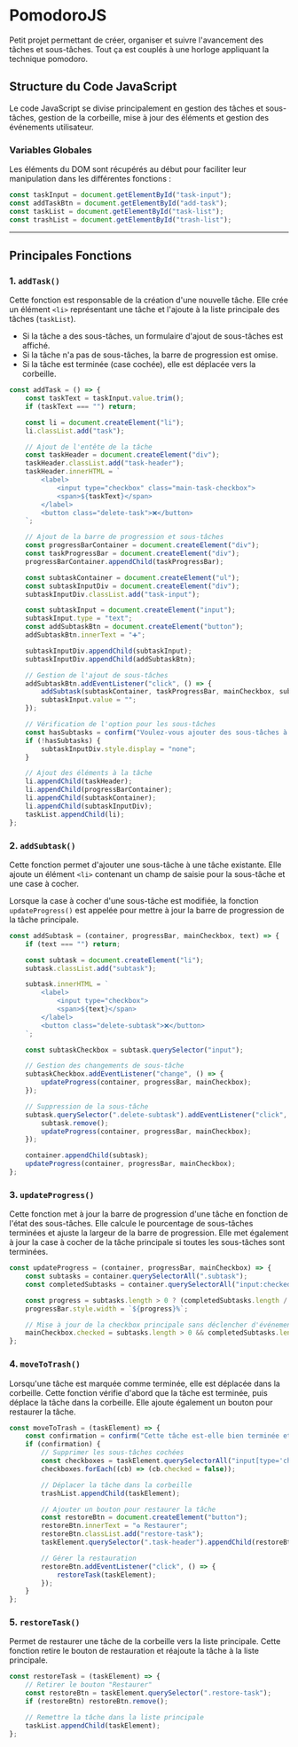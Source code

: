 # PomodoroJS
Petit projet permettant de créer, organiser et suivre l'avancement des tâches et sous-tâches. Tout ça est couplés à une horloge appliquant la technique pomodoro.

## **Structure du Code JavaScript**

Le code JavaScript se divise principalement en gestion des tâches et sous-tâches, gestion de la corbeille, mise à jour des éléments et gestion des événements utilisateur.

### **Variables Globales**

Les éléments du DOM sont récupérés au début pour faciliter leur manipulation dans les différentes fonctions :

```javascript
const taskInput = document.getElementById("task-input");
const addTaskBtn = document.getElementById("add-task");
const taskList = document.getElementById("task-list");
const trashList = document.getElementById("trash-list");
```

---

## **Principales Fonctions**

### **1. `addTask()`**

Cette fonction est responsable de la création d'une nouvelle tâche. Elle crée un élément `<li>` représentant une tâche et l'ajoute à la liste principale des tâches (`taskList`).

- Si la tâche a des sous-tâches, un formulaire d'ajout de sous-tâches est affiché.
- Si la tâche n'a pas de sous-tâches, la barre de progression est omise.
- Si la tâche est terminée (case cochée), elle est déplacée vers la corbeille.

```javascript
const addTask = () => {
    const taskText = taskInput.value.trim();
    if (taskText === "") return;

    const li = document.createElement("li");
    li.classList.add("task");

    // Ajout de l'entête de la tâche
    const taskHeader = document.createElement("div");
    taskHeader.classList.add("task-header");
    taskHeader.innerHTML = `
        <label>
            <input type="checkbox" class="main-task-checkbox">
            <span>${taskText}</span>
        </label>
        <button class="delete-task">❌</button>
    `;

    // Ajout de la barre de progression et sous-tâches
    const progressBarContainer = document.createElement("div");
    const taskProgressBar = document.createElement("div");
    progressBarContainer.appendChild(taskProgressBar);

    const subtaskContainer = document.createElement("ul");
    const subtaskInputDiv = document.createElement("div");
    subtaskInputDiv.classList.add("task-input");

    const subtaskInput = document.createElement("input");
    subtaskInput.type = "text";
    const addSubtaskBtn = document.createElement("button");
    addSubtaskBtn.innerText = "➕";

    subtaskInputDiv.appendChild(subtaskInput);
    subtaskInputDiv.appendChild(addSubtaskBtn);

    // Gestion de l'ajout de sous-tâches
    addSubtaskBtn.addEventListener("click", () => {
        addSubtask(subtaskContainer, taskProgressBar, mainCheckbox, subtaskInput.value.trim());
        subtaskInput.value = "";
    });

    // Vérification de l'option pour les sous-tâches
    const hasSubtasks = confirm("Voulez-vous ajouter des sous-tâches à cette tâche ?");
    if (!hasSubtasks) {
        subtaskInputDiv.style.display = "none";
    }

    // Ajout des éléments à la tâche
    li.appendChild(taskHeader);
    li.appendChild(progressBarContainer);
    li.appendChild(subtaskContainer);
    li.appendChild(subtaskInputDiv);
    taskList.appendChild(li);
};
```

### **2. `addSubtask()`**

Cette fonction permet d'ajouter une sous-tâche à une tâche existante. Elle ajoute un élément `<li>` contenant un champ de saisie pour la sous-tâche et une case à cocher. 

Lorsque la case à cocher d'une sous-tâche est modifiée, la fonction `updateProgress()` est appelée pour mettre à jour la barre de progression de la tâche principale.

```javascript
const addSubtask = (container, progressBar, mainCheckbox, text) => {
    if (text === "") return;

    const subtask = document.createElement("li");
    subtask.classList.add("subtask");

    subtask.innerHTML = `
        <label>
            <input type="checkbox">
            <span>${text}</span>
        </label>
        <button class="delete-subtask">❌</button>
    `;

    const subtaskCheckbox = subtask.querySelector("input");

    // Gestion des changements de sous-tâche
    subtaskCheckbox.addEventListener("change", () => {
        updateProgress(container, progressBar, mainCheckbox);
    });

    // Suppression de la sous-tâche
    subtask.querySelector(".delete-subtask").addEventListener("click", () => {
        subtask.remove();
        updateProgress(container, progressBar, mainCheckbox);
    });

    container.appendChild(subtask);
    updateProgress(container, progressBar, mainCheckbox);
};
```

### **3. `updateProgress()`**

Cette fonction met à jour la barre de progression d'une tâche en fonction de l'état des sous-tâches. Elle calcule le pourcentage de sous-tâches terminées et ajuste la largeur de la barre de progression. Elle met également à jour la case à cocher de la tâche principale si toutes les sous-tâches sont terminées.

```javascript
const updateProgress = (container, progressBar, mainCheckbox) => {
    const subtasks = container.querySelectorAll(".subtask");
    const completedSubtasks = container.querySelectorAll("input:checked");

    const progress = subtasks.length > 0 ? (completedSubtasks.length / subtasks.length) * 100 : 0;
    progressBar.style.width = `${progress}%`;

    // Mise à jour de la checkbox principale sans déclencher d'événement
    mainCheckbox.checked = subtasks.length > 0 && completedSubtasks.length === subtasks.length;
};
```

### **4. `moveToTrash()`**

Lorsqu'une tâche est marquée comme terminée, elle est déplacée dans la corbeille. Cette fonction vérifie d'abord que la tâche est terminée, puis déplace la tâche dans la corbeille. Elle ajoute également un bouton pour restaurer la tâche.

```javascript
const moveToTrash = (taskElement) => {
    const confirmation = confirm("Cette tâche est-elle bien terminée et peut-elle être déplacée dans la corbeille ?");
    if (confirmation) {
        // Supprimer les sous-tâches cochées
        const checkboxes = taskElement.querySelectorAll("input[type='checkbox']");
        checkboxes.forEach((cb) => (cb.checked = false));

        // Déplacer la tâche dans la corbeille
        trashList.appendChild(taskElement);

        // Ajouter un bouton pour restaurer la tâche
        const restoreBtn = document.createElement("button");
        restoreBtn.innerText = "♻️ Restaurer";
        restoreBtn.classList.add("restore-task");
        taskElement.querySelector(".task-header").appendChild(restoreBtn);

        // Gérer la restauration
        restoreBtn.addEventListener("click", () => {
            restoreTask(taskElement);
        });
    }
};
```

### **5. `restoreTask()`**

Permet de restaurer une tâche de la corbeille vers la liste principale. Cette fonction retire le bouton de restauration et réajoute la tâche à la liste principale.

```javascript
const restoreTask = (taskElement) => {
    // Retirer le bouton "Restaurer"
    const restoreBtn = taskElement.querySelector(".restore-task");
    if (restoreBtn) restoreBtn.remove();

    // Remettre la tâche dans la liste principale
    taskList.appendChild(taskElement);
};
```
